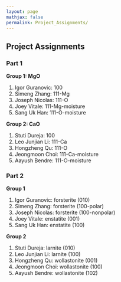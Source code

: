 ```yaml
---
layout: page
mathjax: false
permalink: Project_Assignments/
---
```


## Project Assignments

### Part 1 ###
**Group 1: MgO**

1. Igor Guranovic:    100
2. Simeng Zhang:      111-Mg
3. Joseph Nicolas:    111-O
4. Joey Vitale:       111-Mg-moisture
5. Sang Uk Han:       111-O-moisture

**Group 2: CaO**

1. Stuti Dureja:      100
2. Leo Junjian Li:    111-Ca
3. Hongzheng Qu:      111-O
4. Jeongmoon Choi:    111-Ca-moisture
5. Aayush Bendre:     111-O-moisture

### Part 2 ###
**Group 1**

1. Igor Guranovic:    forsterite (010)
2. Simeng Zhang:      forsterite (100-polar)
3. Joseph Nicolas:    forsterite (100-nonpolar)
4. Joey Vitale:       enstatite (001)
5. Sang Uk Han:       enstatite (100)

**Group 2**

1. Stuti Dureja:      larnite (010)
2. Leo Junjian Li:    larnite (100)
3. Hongzheng Qu:      wollastonite (001)
4. Jeongmoon Choi:    wollastonite (100)
5. Aayush Bendre:     wollastonite (102)


